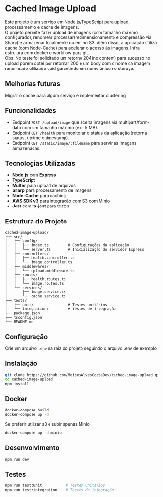 # Cached Image Upload

Este projeto é um serviço em Node.js/TypeScript para upload, processamento e cache de imagens.  
O projeto permite fazer upload de imagens (com tamanho máximo configurado), renomear processar(redimensionamento e compressão via Sharp) e armazenar localmente ou em no S3. Além disso, a aplicação utiliza cache (com Node-Cache) para acelerar o acesso às imagens. Infra estrutura com docker e workflow para git.  
Obs. No teste foi solicitado um retorno 204(no content) para sucesso no upload porem optei por retornar 200 e um body com o nome da imagem renomeado utilizado uuid garantindo um nome único no storage.

## Melhorias futuras

Migrar o cache para algum serviço e implementar clustering

## Funcionalidades

- Endpoint `POST /upload/image` que aceita imagens via multipart/form-data com um tamanho máximo (ex.: 5 MB).
- Endpoint `GET /health` para monitorar o status da aplicação (retorna status, uptime e timestamp).
- Endpoint `GET /static/image/:filename` para servir as imagens armazenadas.

## Tecnologias Utilizadas

- **Node.js** com **Express**
- **TypeScript**
- **Multer** para upload de arquivos
- **Sharp** para processamento de imagens
- **Node-Cache** para caching
- **AWS SDK v3** para integração com S3 com Minio
- **Jest** com **ts-jest** para testes

## Estrutura do Projeto

```plaintext
cached-image-upload/
├── src/
│   ├── config/
│   │   ├── index.ts         # Configurações da aplicação
│   │   └── server.ts        # Inicialização do servidor Express
│   ├── controllers/
│   │   ├── health.controller.ts
│   │   └── image.controller.ts
│   ├── middlewares/
│   │   └── upload.middleware.ts
│   ├── routes/
│   │   ├── health.routes.ts
│   │   └── image.routes.ts
│   └── services/
│       ├── image.service.ts
│       └── cache.service.ts
├── tests/
│   ├── unit/                # Testes unitários
│   └── integration/         # Testes de integração
├── package.json
├── tsconfig.json
└── README.md
```

## Configuração

Crie um arquivo `.env` na raiz do projeto seguindo o arquivo .env de exemplo

## Instalação

```bash
git clone https://github.com/MoisesAlvesCostaDev/cached-image-upload.git
cd cached-image-upload
npm install
```

## Docker

```bash
docker-compose build
docker-compose up -d
```

Se preferir utilizar s3 e subir apenas Minio

```bash
docker-compose up -d minio
```

## Desenvolvimento

```bash
npm run dev
```

## Testes

```bash
npm run test:unit           # Testes unitários
npm run test:integration    # Testes de integração
```
